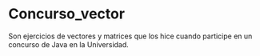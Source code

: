 # Concurso_vector

Son ejercicios de vectores y matrices que los hice cuando participe en un concurso de Java en la Universidad.
